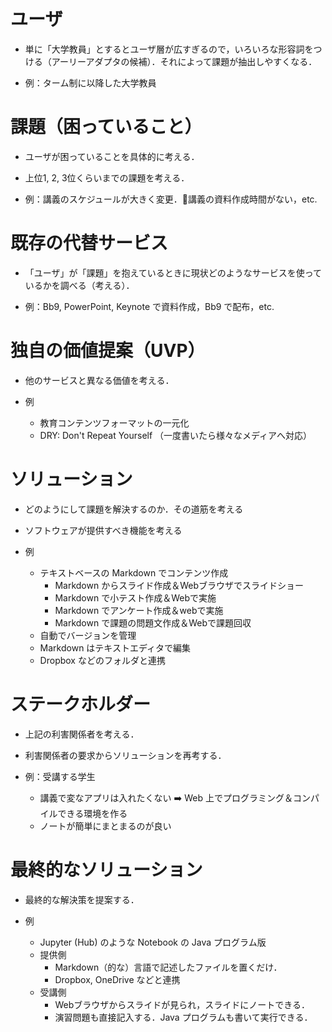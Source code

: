# ユーザ

- 単に「大学教員」とするとユーザ層が広すぎるので，いろいろな形容詞をつける（アーリーアダプタの候補）．それによって課題が抽出しやすくなる．

- 例：ターム制に以降した大学教員

# 課題（困っていること）

- ユーザが困っていることを具体的に考える．
- 上位1, 2, 3位くらいまでの課題を考える．

- 例：講義のスケジュールが大きく変更．講義の資料作成時間がない，etc.

# 既存の代替サービス

- 「ユーザ」が「課題」を抱えているときに現状どのようなサービスを使っているかを調べる（考える）．

- 例：Bb9, PowerPoint, Keynote で資料作成，Bb9 で配布，etc.

# 独自の価値提案（UVP）

- 他のサービスと異なる価値を考える．

- 例
  - 教育コンテンツフォーマットの一元化
  - DRY: Don't Repeat Yourself （一度書いたら様々なメディアへ対応）

# ソリューション

- どのようにして課題を解決するのか．その道筋を考える
- ソフトウェアが提供すべき機能を考える

- 例
  - テキストベースの Markdown でコンテンツ作成
    - Markdown からスライド作成＆Webブラウザでスライドショー
    - Markdown で小テスト作成＆Webで実施
    - Markdown でアンケート作成＆webで実施
    - Markdown で課題の問題文作成＆Webで課題回収
  - 自動でバージョンを管理
  - Markdown はテキストエディタで編集
  - Dropbox などのフォルダと連携

# ステークホルダー

- 上記の利害関係者を考える．
- 利害関係者の要求からソリューションを再考する．

- 例：受講する学生
  - 講義で変なアプリは入れたくない
  :arrow_right: Web 上でプログラミング＆コンパイルできる環境を作る
  - ノートが簡単にまとまるのが良い

# 最終的なソリューション

- 最終的な解決策を提案する．

- 例
  - Jupyter (Hub) のような Notebook の Java プログラム版
  - 提供側
    - Markdown（的な）言語で記述したファイルを置くだけ．
    - Dropbox, OneDrive などと連携
  - 受講側
    - Webブラウザからスライドが見られ，スライドにノートできる．
    - 演習問題も直接記入する．Java プログラムも書いて実行できる．
